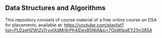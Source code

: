 ## Data Structures and Algorithms

This repository consists of course material of a free online course on DSA for placements, available at: https://youtube.com/playlist?list=PLDzeHZWIZsTryvtXdMr6rPh4IDexB5NIA&si=7OpWtpsEY21m385A
